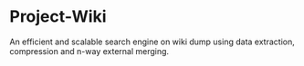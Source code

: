 # Project-Wiki
An efficient and scalable search engine on wiki dump using data extraction, compression and n-way external merging.
